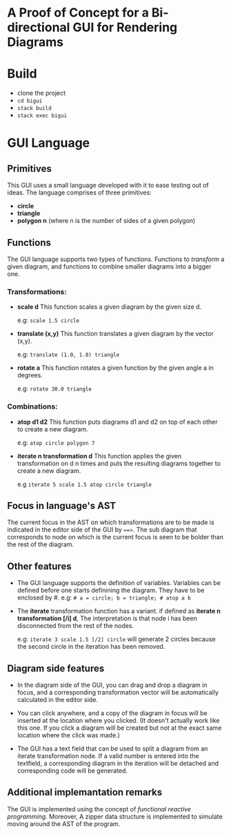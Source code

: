 # A Proof of Concept for a Bi-directional GUI for Rendering Diagrams


# Build

- clone the project
- `cd bigui`
- `stack build`
- `stack exec bigui`

# GUI Language

## Primitives

This GUI uses a small language developed with it to ease testing out of ideas.
The language comprises of three primitives:

- **circle**
- **triangle**
- **polygon n** (where n is the number of sides of a given polygon)

## Functions

The GUI language supports two types of functions. Functions to *transform* a given
diagram, and functions to combine smaller diagrams into a bigger one.

### Transformations:
- **scale d** This function scales a given diagram by the given size d.

     e.g: `scale 1.5 circle`
- **translate (x,y)** This function translates a given diagram by the vector (x,y).

     e.g: `translate (1.0, 1.0) triangle`
- **rotate a** This function rotates a given function by the given angle a in degrees.

     e.g: `rotate 30.0 triangle`

### Combinations:
- **atop d1 d2** This function puts diagrams d1 and d2 on top of each other to create a new diagram.

     e.g: `atop circle polygon 7`
- **iterate n transformation d** This function applies the given transformation on d n times and puts the resulting diagrams together to create a new diagram.

     e.g `iterate 5 scale 1.5 atop circle triangle`

## Focus in language's AST

The current focus in the AST on which transformations are to be made is indicated in the editor side of
the GUI by `==>`. The sub diagram that corresponds to node on which is the current focus is seen to be bolder than the rest of the diagram.

## Other features

* The GUI language supports the definition of variables. Variables can be defined before one starts definining the diagram. They have to be enclosed by #.
       e.g:
       ```
       #
       a = circle;
       b = triangle;
       #
       atop
          a
          b
       ```
* The **iterate** transformation function has a variant. if defined as **iterate n transformation [/i] d**, The interpretation is that node i has been disconnected from the rest of the nodes.

  e.g: `iterate 3 scale 1.5 [/2] circle` will generate 2 circles because the second circle in the iteration has been removed.

## Diagram side features
  * In the diagram side of the GUI, you can drag and drop a diagram in focus, and a corresponding transformation vector will be automatically calculated in the editor side.

  * You can click anywhere, and a copy of the diagram in focus will be inserted at the location where
  you clicked. (It doesn't actually work like this one. If you click a diagram will be created but not at the exact same location where the click was made.)

  * The GUI has a text field that can be used to split a diagram from an iterate transformation node.
  If a valid number is entered into the textfield, a corresponding diagram in the iteration will be detached and corresponding code will be generated.

## Additional implemantation remarks

The GUI is implemented using the concept of *functional reactive programming*. Moreover, A zipper data structure is implemented to simulate moving around the AST of the program.


